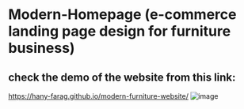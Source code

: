# Modern-Homepage (e-commerce landing page design for furniture business)
## check the demo of the website from this link:
https://hany-farag.github.io/modern-furniture-website/
![image](https://user-images.githubusercontent.com/81488455/192449121-9beaa4b4-8890-4659-91ce-439cab554e8c.png)
